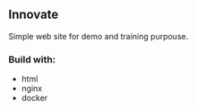 
## Innovate

Simple web site for demo and training purpouse.

### Build with:
- html
- nginx
- docker

